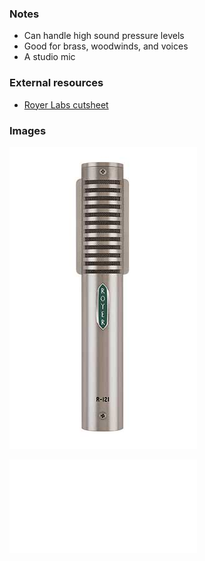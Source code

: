 ### Notes
- Can handle high sound pressure levels
- Good for brass, woodwinds, and voices
- A studio mic

### External resources
- [Royer Labs cutsheet](https://royerlabs.com/pdf/cutsheets/R-121cutsheet.pdf)

### Images
![](../images/R-121-300.jpg)

![](../images/R-121cutsheet.pdf)

